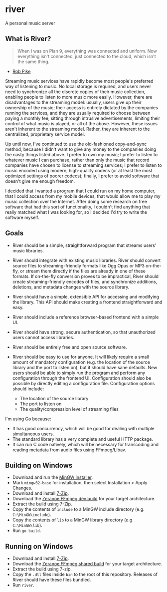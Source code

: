 river
=====

A personal music server

What is River?
--------------

> When I was on Plan 9, everything was connected and uniform. Now everything
> isn't connected, just connected to the cloud, which isn't the same thing.

- [Rob Pike](http://usesthis.com/interviews/rob.pike/)

Streaming music services have rapidly become most people's preferred way of
listening to music. No local storage is required, and users never need to
synchronize all the discrete copies of their music collection, enabling people
to listen to more music more easily. However, there are disadvantages to the
streaming model: usually, users give up their ownership of the music; their
access is entirely dictated by the companies running the services, and they are
usually required to choose between paying a monthly fee, sitting through
intrusive advertisements, limiting their control of what music is played, or
all of the above. However, these issues aren't inherent to the streaming model.
Rather, they are inherent to the centralized, proprietary service model.

Up until now, I've continued to use the old-fashioned copy-and-sync method,
because I didn't want to give any money to the companies doing the nasty things
listed above. I prefer to own my music; I prefer to listen to whatever music I
can purchase, rather than only the music that record companies have chosen to
license to streaming services; I prefer to listen to music encoded using modern,
high-quality codecs (or at least the most optimized settings of poorer codecs);
finally, I prefer to avoid software that doesn't give me enough freedom.

I decided that I wanted a program that I could run on my home computer, that
I could access from my mobile devices, that would allow me to play my music
collection over the Internet. After doing some research on free software that
had this sort of functionality, I couldn't find anything that really matched
what I was looking for, so I decided I'd try to write the software myself.

Goals
-----
*   River should be a simple, straightforward program that streams users' music
    libraries.
*   River should integrate with existing music libraries. River should convert
    source files to streaming-friendly formats like Ogg Opus or MP3 on-the-fly,
	or stream them directly if the files are already in one of these formats.
	If on-the-fly conversion proves to be impractical, River should create
	streaming-friendly encodes of files, and synchronize additions, deletions,
	and metadata changes with the source library.
*   River should have a simple, extensible API for accessing and modifying the
    library. This API should make creating a frontend straightforward and easy.
*   River should include a reference browser-based frontend with a simple UI.
*   River should have strong, secure authentication, so that unauthorized users
    cannot access libraries.
*   River should be entirely free and open source software.
*   River should be easy to use for anyone. It will likely require a small
    amount of mandatory configuration (e.g. the location of the source library
	and the port to listen on), but it should have sane defaults. New
	users should be able to simply run the program and perform any configuration
	through the frontend UI. Configuration should also be possible by directly
	editing a configuration file. Configuration options should include:

	* The location of the source library
	* The port to listen on
	* The quality/compression level of streaming files

I'm using Go because:

*   It has good concurrency, which will be good for dealing with multiple
    simultaneous users.
*   The standard library has a very complete and useful HTTP package.
*   It can run C code natively, which will be necessary for transcoding and
    reading metadata from audio files using FFmpeg/Libav.

Building on Windows
-------------------

*   Download and run the
    [MinGW installer](http://sourceforge.net/projects/mingw/files/latest/download?source=files).
*   Mark `mingw32-base` for installation, then select Installation > Apply
    Changes.
*   Download and install [7-Zip](http://www.7-zip.org/).
*   Download the [Zeranoe FFmpeg dev build](http://ffmpeg.zeranoe.com/builds/)
    for your target architecture.
*   Extract the build using 7-Zip.
*   Copy the contents of `include` to a MinGW include directory (e.g.
    `C:\MinGW\include`).
*   Copy the contents of `lib` to a MinGW library directory (e.g.
    `C:\MinGW\lib`).
*   Run `go build`.

Running on Windows
------------------

*   Download and install [7-Zip](http://www.7-zip.org/).
*   Download the [Zeranoe FFmpeg shared build](http://ffmpeg.zeranoe.com/builds/)
    for your target architecture.
*   Extract the build using 7-zip.
*   Copy the `.dll` files inside `bin` to the root of this repository.
    Releases of River should have these files bundled.
*   Run `river`.